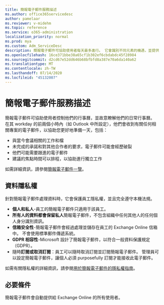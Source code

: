 ```yaml
---
title: 簡報電子郵件服務描述
ms.author: office365servicedesc
author: pamelaar
ms.reviewer: v-midehm
ms.topic: reference
ms.service: o365-administration
localization_priority: normal
ms.prod: mya
ms.custom: Adm_ServiceDesc
description: 簡報電子郵件可協助使用者每天最多進行。 它會識別不同元素的機遇，並提供及時的提醒。
ms.openlocfilehash: 16ce371bbe38a65cf1b302ef6cbdabdc45f28984
ms.sourcegitcommit: d2cd67e52dd646b68bfbfd8a387e70a6da140a62
ms.translationtype: MT
ms.contentlocale: zh-TW
ms.lasthandoff: 07/14/2020
ms.locfileid: "45132007"
---
```

# <a name="briefing-email-service-description"></a>簡報電子郵件服務描述

簡報電子郵件可協助使用者控制他們的行事曆，並故意瞭解他們的日常行事曆。 在其 workday 的前兩個小時內（如 Outlook 中所設定），他們會收到有關任何相關專案的電子郵件，以協助您更好地準備一天，包括：

* 與當今會議相關的工作和檔
* 未完成的承諾和對其他合作者的要求，電子郵件可能會經歷破裂
* 他們可能需要跟進的電子郵件
* 建議的焦點時間可以排程，以協助進行獨立工作

如需詳細資訊，請參閱[簡報電子郵件一覽](https://docs.microsoft.com/Briefing/be-overview)。

## <a name="data-privacy"></a>資料隱私權

針對簡報電子郵件處理資料時，它會保護員工隱私權，並且完全遵守本機法規。

* **個人和私人**-員工的簡報電子郵件只適用于該員工。
* **所有人的資料都會保留私人**簡報電子郵件，不包含組織中任何其他人的任何個人身分識別資訊。
* **信箱安全性**-簡報電子郵件會經過處理並儲存在員工的 Exchange Online 信箱中。 不會使用標準郵件傳遞系統。
* **GDPR 相容性**-Microsoft 設計了簡報電子郵件，以符合一般資料保護規定（GDPR）。
* 隨時**訂閱或取消訂閱**：員工可以隨時取消訂閱並訂閱簡報電子郵件。 管理員可以設定簡報電子郵件，讓個人必須 purposefully 訂閱才能接收此電子郵件。

如需有關隱私權的詳細資訊，請參閱[用於簡報電子郵件的隱私權指南](https://docs.microsoft.com/Briefing/be-privacy)。

## <a name="prerequisites"></a>必要條件

簡報電子郵件會自動提供給 Exchange Online 的所有使用者。
